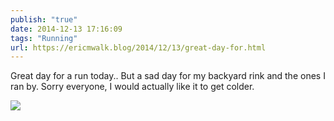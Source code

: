 ```yaml
---
publish: "true"
date: 2014-12-13 17:16:09
tags: "Running"
url: https://ericmwalk.blog/2014/12/13/great-day-for.html
---
```


Great day for a run today.. But a sad day for my backyard rink and the ones I ran by. Sorry everyone, I would actually like it to get colder.

![](https://ericmwalk.blog/uploads/2022/fc2de57385.jpg)